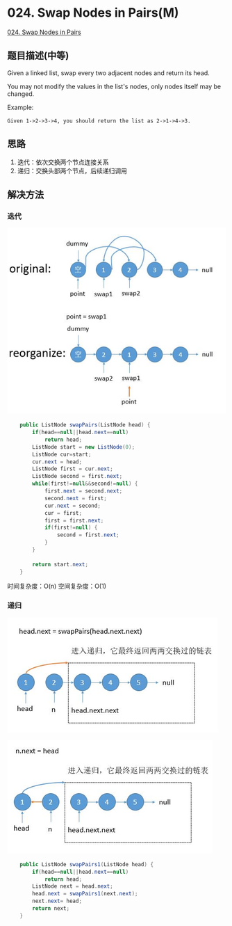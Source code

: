 # 024. Swap Nodes in Pairs(M)
[024. Swap Nodes in Pairs](https://leetcode-cn.com/problems/swap-nodes-in-pairs/)

## 题目描述\(中等\)

Given a linked list, swap every two adjacent nodes and return its head.

You may not modify the values in the list's nodes, only nodes itself may be changed.

Example:

```
Given 1->2->3->4, you should return the list as 2->1->4->3.
```

## 思路

1. 迭代：依次交换两个节点连接关系
2. 递归：交换头部两个节点，后续递归调用

## 解决方法

### 迭代

![](../assets/leetcode-note/001-100/024-s-1-1.png)



```java
    public ListNode swapPairs(ListNode head) {
        if(head==null||head.next==null)
            return head;
        ListNode start = new ListNode(0);
        ListNode cur=start;
        cur.next = head;
        ListNode first = cur.next;
        ListNode second = first.next;
        while(first!=null&&second!=null) {
            first.next = second.next;
            second.next = first;
            cur.next = second;
            cur = first;
            first = first.next;
            if(first!=null) {
                second = first.next;
            }
        }

        return start.next;
    }
```

时间复杂度：O(n)
空间复杂度：O(1)

### 递归

![](../assets/leetcode-note/001-100/024-s-2-1.png)



![](../assets/leetcode-note/001-100/024-s-2-2.png)

```java
    public ListNode swapPairs1(ListNode head) {
        if(head==null||head.next==null)
            return head;
        ListNode next = head.next;
        head.next = swapPairs1(next.next);
        next.next= head;
        return next;
    }
```



